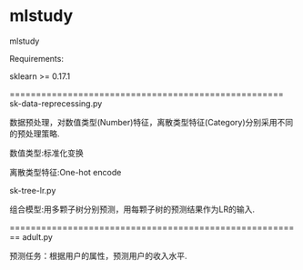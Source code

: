 # mlstudy
mlstudy

Requirements:

sklearn >= 0.17.1

====================================================
sk-data-reprecessing.py

数据预处理，对数值类型(Number)特征，离散类型特征(Category)分别采用不同的预处理策略.

数值类型:标准化变换

离散类型特征:One-hot encode

sk-tree-lr.py

组合模型:用多颗子树分别预测，用每颗子树的预测结果作为LR的输入.


========================================================
adult.py

预测任务：根据用户的属性，预测用户的收入水平.


